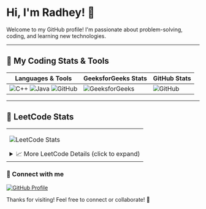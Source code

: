 # Hi, I'm Radhey! 👋

Welcome to my GitHub profile! I'm passionate about problem-solving, coding, and learning new technologies.

---

## 🚀 My Coding Stats & Tools

| **Languages & Tools**                                       | **GeeksforGeeks Stats**                                                                 | **GitHub Stats**                                                                                   |
|------------------------------------------------------------|-----------------------------------------------------------------------------------------|---------------------------------------------------------------------------------------------------|
| ![C++](https://img.shields.io/badge/Language-C++-00599C?style=flat-square&logo=c%2B%2B) ![Java](https://img.shields.io/badge/Language-Java-007396?style=flat-square&logo=java) ![GitHub](https://img.shields.io/badge/GitHub-100000?style=flat-square&logo=github&logoColor=white) | ![GeeksforGeeks](https://geeks-for-geeks-stats-api.vercel.app/?userName=radheyshayam2005) | ![GitHub](https://github-readme-stats.vercel.app/api?username=RADHE-SHYAM-03&show_icons=true&theme=radical) |

---

## 🚀 LeetCode Stats

<table>
  <tr>
    <td>

![LeetCode Stats](https://leetcard.jacoblin.cool/sham_dravid_03)

    
<details>
  <summary>📈 More LeetCode Details (click to expand)</summary>

  ### 🏆 Recent Activity  
  ![Recent Activity](https://leetcard.jacoblin.cool/sham_dravid_03?ext=activity)

  ### 🏁 Contest Rating History  
  ![Contest Rating History](https://leetcard.jacoblin.cool/sham_dravid_03?ext=contest)

  ### 📊 Weekly Activity Heatmap  
  ![Activity Heatmap](https://leetcard.jacoblin.cool/sham_dravid_03?ext=heatmap)

</details>

  </tr>
</table>


### 🔗 Connect with me

[![GitHub Profile](https://img.shields.io/badge/GitHub-RADHE--SHYAM--03-181717?style=flat-square&logo=github&logoColor=white)](https://github.com/RADHE-SHYAM-03)


Thanks for visiting! Feel free to connect or collaborate! 🚀

